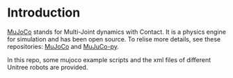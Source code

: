 # Introduction
[MuJoCo](https://mujoco.org/) stands for Multi-Joint dynamics with Contact. It is a physics engine for simulation and has been open source. To relise more details, see these repositories: [MuJoCo](https://github.com/deepmind/mujoco) and [MuJuCo-py](https://github.com/openai/mujoco-py).

In this repo, some mujoco example scripts and the xml files of different Unitree robots are provided. 
